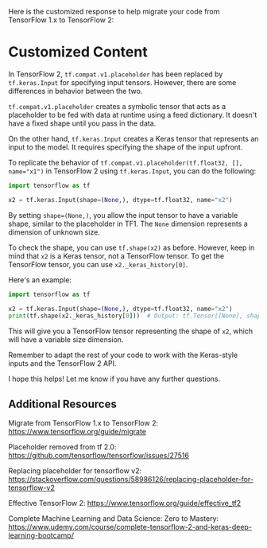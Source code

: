 Here is the customized response to help migrate your code from TensorFlow 1.x to TensorFlow 2:

# Customized Content

In TensorFlow 2, `tf.compat.v1.placeholder` has been replaced by `tf.keras.Input` for specifying input tensors. However, there are some differences in behavior between the two.

`tf.compat.v1.placeholder` creates a symbolic tensor that acts as a placeholder to be fed with data at runtime using a feed dictionary. It doesn't have a fixed shape until you pass in the data.

On the other hand, `tf.keras.Input` creates a Keras tensor that represents an input to the model. It requires specifying the shape of the input upfront.

To replicate the behavior of `tf.compat.v1.placeholder(tf.float32, [], name="x1")` in TensorFlow 2 using `tf.keras.Input`, you can do the following:

```python
import tensorflow as tf

x2 = tf.keras.Input(shape=(None,), dtype=tf.float32, name="x2")
```

By setting `shape=(None,)`, you allow the input tensor to have a variable shape, similar to the placeholder in TF1. The `None` dimension represents a dimension of unknown size.

To check the shape, you can use `tf.shape(x2)` as before. However, keep in mind that `x2` is a Keras tensor, not a TensorFlow tensor. To get the TensorFlow tensor, you can use `x2._keras_history[0]`.

Here's an example:

```python
import tensorflow as tf

x2 = tf.keras.Input(shape=(None,), dtype=tf.float32, name="x2")
print(tf.shape(x2._keras_history[0]))  # Output: tf.Tensor([None], shape=(1,), dtype=int32)
```

This will give you a TensorFlow tensor representing the shape of `x2`, which will have a variable size dimension.

Remember to adapt the rest of your code to work with the Keras-style inputs and the TensorFlow 2 API.

I hope this helps! Let me know if you have any further questions.

## Additional Resources

Migrate from TensorFlow 1.x to TensorFlow 2: 
https://www.tensorflow.org/guide/migrate

Placeholder removed from tf 2.0:
https://github.com/tensorflow/tensorflow/issues/27516

Replacing placeholder for tensorflow v2:
https://stackoverflow.com/questions/58986126/replacing-placeholder-for-tensorflow-v2

Effective TensorFlow 2:
https://www.tensorflow.org/guide/effective_tf2

Complete Machine Learning and Data Science: Zero to Mastery:
https://www.udemy.com/course/complete-tensorflow-2-and-keras-deep-learning-bootcamp/